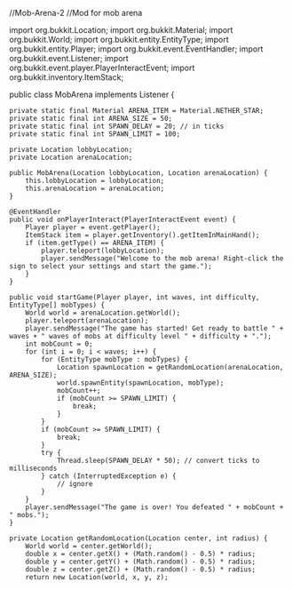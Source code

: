 //Mob-Arena-2
//Mod for mob arena


import org.bukkit.Location;
import org.bukkit.Material;
import org.bukkit.World;
import org.bukkit.entity.EntityType;
import org.bukkit.entity.Player;
import org.bukkit.event.EventHandler;
import org.bukkit.event.Listener;
import org.bukkit.event.player.PlayerInteractEvent;
import org.bukkit.inventory.ItemStack;

public class MobArena implements Listener {

    private static final Material ARENA_ITEM = Material.NETHER_STAR;
    private static final int ARENA_SIZE = 50;
    private static final int SPAWN_DELAY = 20; // in ticks
    private static final int SPAWN_LIMIT = 100;

    private Location lobbyLocation;
    private Location arenaLocation;

    public MobArena(Location lobbyLocation, Location arenaLocation) {
        this.lobbyLocation = lobbyLocation;
        this.arenaLocation = arenaLocation;
    }

    @EventHandler
    public void onPlayerInteract(PlayerInteractEvent event) {
        Player player = event.getPlayer();
        ItemStack item = player.getInventory().getItemInMainHand();
        if (item.getType() == ARENA_ITEM) {
            player.teleport(lobbyLocation);
            player.sendMessage("Welcome to the mob arena! Right-click the sign to select your settings and start the game.");
        }
    }

    public void startGame(Player player, int waves, int difficulty, EntityType[] mobTypes) {
        World world = arenaLocation.getWorld();
        player.teleport(arenaLocation);
        player.sendMessage("The game has started! Get ready to battle " + waves + " waves of mobs at difficulty level " + difficulty + ".");
        int mobCount = 0;
        for (int i = 0; i < waves; i++) {
            for (EntityType mobType : mobTypes) {
                Location spawnLocation = getRandomLocation(arenaLocation, ARENA_SIZE);
                world.spawnEntity(spawnLocation, mobType);
                mobCount++;
                if (mobCount >= SPAWN_LIMIT) {
                    break;
                }
            }
            if (mobCount >= SPAWN_LIMIT) {
                break;
            }
            try {
                Thread.sleep(SPAWN_DELAY * 50); // convert ticks to milliseconds
            } catch (InterruptedException e) {
                // ignore
            }
        }
        player.sendMessage("The game is over! You defeated " + mobCount + " mobs.");
    }

    private Location getRandomLocation(Location center, int radius) {
        World world = center.getWorld();
        double x = center.getX() + (Math.random() - 0.5) * radius;
        double y = center.getY() + (Math.random() - 0.5) * radius;
        double z = center.getZ() + (Math.random() - 0.5) * radius;
        return new Location(world, x, y, z);
   
